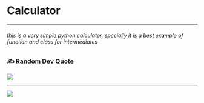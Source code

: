 # Calculator

<hr/>

###### this is a very simple python calculator, specially it is a best example of function and class for intermediates

### ✍️ Random Dev Quote
![](https://quotes-github-readme.vercel.app/api?type=horizontal&theme=radical)

---
[![](https://visitcount.itsvg.in/api?id=mdshakib007&icon=0&color=0)](https://visitcount.itsvg.in)

<!-- Proudly created with GPRM ( https://gprm.itsvg.in ) -->
